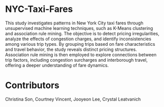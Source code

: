 # NYC-Taxi-Fares

This study investigates patterns in New York City taxi fares through unsupervised machine learning techniques, such as K-Means clustering and association rule mining. The objective is to detect pricing irregularities, analyze the effects of congestion charges, and identify inconsistencies among various trip types.
By grouping trips based on fare characteristics and travel behavior, the study reveals distinct pricing structures. Association rule mining is then employed to explore connections between trip factors, including congestion surcharges and interborough travel, offering a deeper understanding of fare dynamics.

# Contributors
Christina Son, Courtney Vincent, Jooyeon Lee, Crystal Leatvanich
